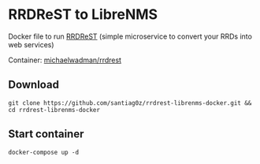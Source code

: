 # RRDReST to LibreNMS
Docker file to run [RRDReST](https://github.com/tbotnz/RRDReST) (simple microservice to convert your RRDs into web services)

Container: [michaelwadman/rrdrest](https://hub.docker.com/r/michaelwadman/rrdrest)

## Download
```
git clone https://github.com/santiag0z/rrdrest-librenms-docker.git && cd rrdrest-librenms-docker
```

## Start container
```
docker-compose up -d
```
